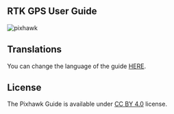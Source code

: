 ## RTK GPS User Guide

![pixhawk](../images/rtk.jpg)


## Translations

You can change the language of the guide [HERE](https://drotek.gitbooks.io/rtk-gps/en/).


## License

The Pixhawk Guide is available under [CC BY 4.0](https://creativecommons.org/licenses/by/4.0/) license. 



